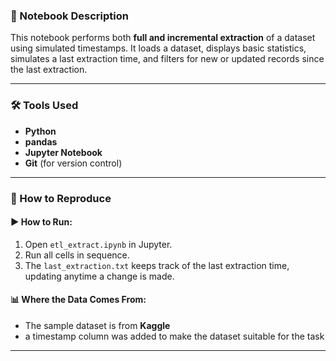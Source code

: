 ### 📘 Notebook Description

This notebook performs both **full and incremental extraction** of a dataset using simulated timestamps. It loads a dataset, displays basic statistics, simulates a last extraction time, and filters for new or updated records since the last extraction.

---

### 🛠️ Tools Used

- **Python**
- **pandas**
- **Jupyter Notebook**
- **Git** (for version control)

---

### 🔁 How to Reproduce

#### ▶️ How to Run:
1. Open `etl_extract.ipynb` in Jupyter.
2. Run all cells in sequence.
3. The `last_extraction.txt` keeps track of the last extraction time, updating anytime a change is made.

#### 📊 Where the Data Comes From:
- The sample dataset is from **Kaggle** 
- a timestamp column was added to make the dataset suitable for the task

---


